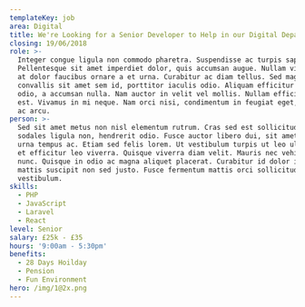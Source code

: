 ```yaml
---
templateKey: job
area: Digital
title: We're Looking for a Senior Developer to Help in our Digital Department
closing: 19/06/2018
role: >-
  Integer congue ligula non commodo pharetra. Suspendisse ac turpis sapien.
  Pellentesque sit amet imperdiet dolor, quis accumsan augue. Nullam vitae arcu
  at dolor faucibus ornare a et urna. Curabitur ac diam tellus. Sed magna augue,
  convallis sit amet sem id, porttitor iaculis odio. Aliquam efficitur vehicula
  odio, a accumsan nulla. Nam auctor in velit vel mollis. Nullam efficitur arcu
  est. Vivamus in mi neque. Nam orci nisi, condimentum in feugiat eget, sodales
  ac arcu.
person: >-
  Sed sit amet metus non nisl elementum rutrum. Cras sed est sollicitudin,
  sodales ligula non, hendrerit odio. Fusce auctor libero dui, sit amet interdum
  urna tempus ac. Etiam sed felis lorem. Ut vestibulum turpis ut leo ultricies,
  et efficitur leo viverra. Quisque viverra diam velit. Mauris nec vehicula
  nunc. Quisque in odio ac magna aliquet placerat. Curabitur id dolor id augue
  mattis suscipit non sed justo. Fusce fermentum mattis orci sollicitudin
  vestibulum.
skills:
  - PHP
  - JavaScript
  - Laravel
  - React
level: Senior
salary: £25k - £35
hours: '9:00am - 5:30pm'
benefits:
  - 28 Days Hoilday
  - Pension
  - Fun Environment
hero: /img/1@2x.png
---
```


